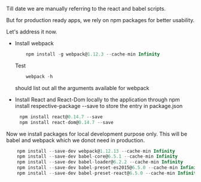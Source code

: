 Till date we are manually referring to the react and babel scripts.

But for production ready apps, we rely on npm packages for better usability.

Let's address it now.

- Install webpack
    ```javascript
        npm install -g webpack@1.12.3 --cache-min Infinity
    ```
    Test
    ```javascript
        webpack -h
    ```
    should list out all the arguments available for webpack

- Install React and React-Dom locally to the application through npm install respective-package --save to store the entry in package.json

```javascript
     npm install react@0.14.7 --save
     npm install react-dom@0.14.7 --save
```

Now we install packages for local development purpose only. This will be babel and webpack which we donot need in production.

```javascript
    npm install --save-dev webpack@1.12.13 --cache-min Infinity
    npm install --save-dev babel-core@6.5.1 --cache-min Infinity
    npm install --save-dev babel-loader@6.2.2 --cache-min Infinity
    npm install --save-dev babel-preset-es2015@6.5.0 --cache-min Infinity
    npm install --save-dev babel-preset-react@6.5.0 --cache-min Infinity
```



